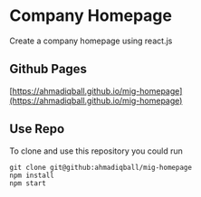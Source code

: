 # Company Homepage

Create a company homepage using react.js

## Github Pages

[https://ahmadiqball.github.io/mig-homepage](https://ahmadiqball.github.io/mig-homepage)

## Use Repo
To clone and use this repository you could run
```
git clone git@github:ahmadiqball/mig-homepage
npm install
npm start
```
